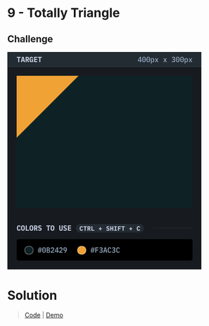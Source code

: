 # 9 - Totally Triangle

## Challenge
![Totally Triangle](./totally-triangle.png)

# Solution
> [Code](https://github.com/npranto/cssbattle/tree/main/battle-2/totally-triangle/index.html) |
> [Demo](https://npranto.github.io/cssbattle/battle-2/totally-triangle/)
